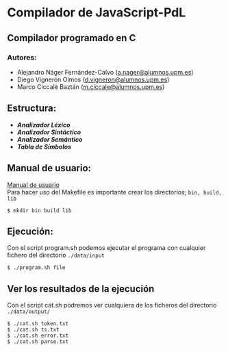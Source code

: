 # Compilador de JavaScript-PdL

## Compilador programado en C

### Autores:
- Alejandro Náger Fernández-Calvo (a.nager@alumnos.upm.es)
- Diego Vignerón Olmos (d.vigneron@alumnos.upm.es)
- Marco Ciccalè Baztán (m.ciccale@alumnos.upm.es)

## Estructura:
- ***Analizador Léxico***
- ***Analizador Sintáctico***
- ***Analizador Semántico***
- ***Tabla de Símbolos***

## Manual de usuario:
[Manual de usuario](/docs/TS2006%20-%20Manual%20de%20usuario.pdf)  
Para hacer uso del Makefile es importante crear los directorios; `bin, build, lib`
```
$ mkdir bin build lib
```

## Ejecución:
Con el script program.sh podemos ejecutar el programa con cualquier fichero del directorio `./data/input`
```
$ ./program.sh file
```
## Ver los resultados de la ejecución
Con el script cat.sh podremos ver cualquiera de los ficheros del directorio `./data/output/`
```
$ ./cat.sh token.txt
$ ./cat.sh ts.txt
$ ./cat.sh error.txt
$ ./cat.sh parse.txt
```
